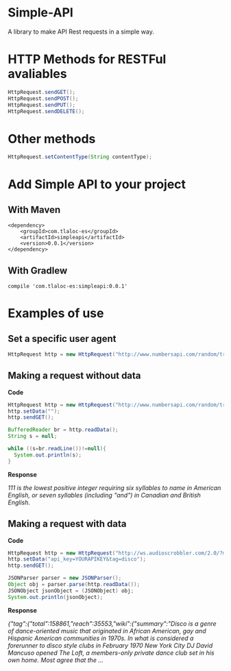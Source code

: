 # Simple-API
A library to make API Rest requests in a simple way.

# HTTP Methods for RESTFul avaliables
```java
HttpRequest.sendGET();
HttpRequest.sendPOST();
HttpRequest.sendPUT();
HttpRequest.sendDELETE();
```

# Other methods
```java
HttpRequest.setContentType(String contentType);
```
# Add Simple API to your project
## With Maven
```
<dependency>
    <groupId>com.tlaloc-es</groupId>
    <artifactId>simpleapi</artifactId>
    <version>0.0.1</version>
</dependency>
```

## With Gradlew
```
compile 'com.tlaloc-es:simpleapi:0.0.1'
```

# Examples of use

## Set a specific user agent
```java
HttpRequest http = new HttpRequest("http://www.numbersapi.com/random/trivia/", "Mozilla/5.0 (Windows NT 6.1; Win64; x64; rv:47.0) Gecko/20100101 Firefox/47.0");
```

## Making a request without data

**Code**
```java
HttpRequest http = new HttpRequest("http://www.numbersapi.com/random/trivia/");
http.setData("");
http.sendGET();

BufferedReader br = http.readData();
String s = null;

while ((s=br.readLine())!=null){
  System.out.println(s);
}
```

**Response**

*111 is the lowest positive integer requiring six syllables to name in American English, or seven syllables (including "and") in Canadian and British English.*

## Making a request with data

**Code**
```java
HttpRequest http = new HttpRequest("http://ws.audioscrobbler.com/2.0/?method=tag.getinfo&format=json");
http.setData("api_key=YOURAPIKEY&tag=disco");
http.sendGET();

JSONParser parser = new JSONParser();
Object obj = parser.parse(http.readData());
JSONObject jsonObject = (JSONObject) obj;
System.out.println(jsonObject);
```
**Response**

*{"tag":{"total":158861,"reach":35553,"wiki":{"summary":"Disco is a genre of dance-oriented music that originated in African American, gay and Hispanic American communities in 1970s. In what is considered a forerunner to disco style clubs in February 1970 New York City DJ David Mancuso opened The Loft, a members-only private dance club set in his own home. Most agree that the ...*
